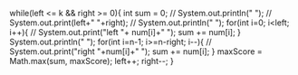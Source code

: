 while(left <= k && right >= 0){
int sum = 0;
// System.out.println(" ");
// System.out.print(left+" "+right);
// System.out.println(" ");
for(int i=0; i<left; i++){
// System.out.print("left "+ num[i]+" ");
sum += num[i];
}
System.out.println(" ");
for(int i=n-1; i>=n-right; i--){
// System.out.print("right "+num[i]+" ");
sum += num[i];
}
maxScore = Math.max(sum, maxScore);
left++;
right--;
}
